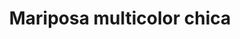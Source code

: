 ---
title: Mariposa multicolor chica
date: 
draft: false

# descripcion
description : Dije de plata 925 y nácar

materials: Plata 925

color: Plateado y nácar multicolor

dimensions: 1,2cm largo

code: 02-25-0620

type: "Dijes"

categories: []

price: $2.480,00

price_eftvo: $2.105,00

# Images
# first image will be shown in the product page
images:
  # - image: "images/path_to_image"
  # La ubicacion de las imagenes es imagenes/Dijes/Dijes.Nácar/02-25-0620-mariposa-multicolor-chica
  - image: "./images/dijes/nácar/02-25-0620.JPG"
---